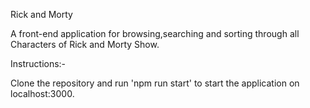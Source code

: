Rick and Morty

A front-end application for browsing,searching and sorting through all Characters of Rick and Morty Show.

Instructions:-

Clone the repository and run 'npm run start' to start the application on localhost:3000.
